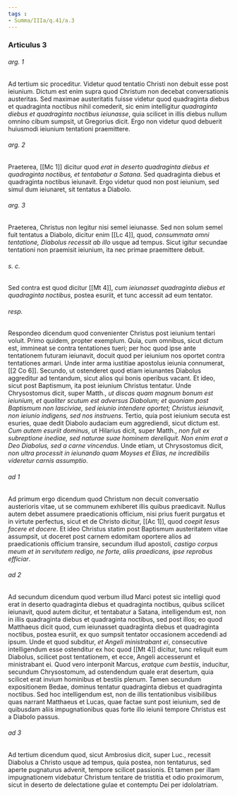 ```yaml
---
tags : 
- Summa/IIIa/q.41/a.3
---
```


### Articulus 3

###### arg. 1
Ad tertium sic proceditur. Videtur quod tentatio Christi non debuit esse post ieiunium. Dictum est enim supra quod Christum non decebat conversationis austeritas. Sed maximae austeritatis fuisse videtur quod quadraginta diebus et quadraginta noctibus nihil comederit, sic enim intelligitur *quadraginta diebus et quadraginta noctibus ieiunasse*, quia scilicet in illis diebus nullum omnino cibum sumpsit, ut Gregorius dicit. Ergo non videtur quod debuerit huiusmodi ieiunium tentationi praemittere.

###### arg. 2
Praeterea, [[Mc 1]] dicitur quod *erat in deserto quadraginta diebus et quadraginta noctibus, et tentabatur a Satana*. Sed quadraginta diebus et quadraginta noctibus ieiunavit. Ergo videtur quod non post ieiunium, sed simul dum ieiunaret, sit tentatus a Diabolo.

###### arg. 3
Praeterea, Christus non legitur nisi semel ieiunasse. Sed non solum semel fuit tentatus a Diabolo, dicitur enim [[Lc 4]], quod, *consummata omni tentatione, Diabolus recessit ab illo* usque ad tempus. Sicut igitur secundae tentationi non praemisit ieiunium, ita nec primae praemittere debuit.

###### s. c.
Sed contra est quod dicitur [[Mt 4]], *cum ieiunasset quadraginta diebus et quadraginta noctibus*, postea esuriit, et tunc accessit ad eum tentator.

###### resp.
Respondeo dicendum quod convenienter Christus post ieiunium tentari voluit. Primo quidem, propter exemplum. Quia, cum omnibus, sicut dictum est, immineat se contra tentationes tueri; per hoc quod ipse ante tentationem futuram ieiunavit, docuit quod per ieiunium nos oportet contra tentationes armari. Unde inter arma iustitiae apostolus ieiunia connumerat, [[2 Co 6]]. Secundo, ut ostenderet quod etiam ieiunantes Diabolus aggreditur ad tentandum, sicut alios qui bonis operibus vacant. Et ideo, sicut post Baptismum, ita post ieiunium Christus tentatur. Unde Chrysostomus dicit, super Matth., *ut discas quam magnum bonum est ieiunium, et qualiter scutum est adversus Diabolum; et quoniam post Baptismum non lasciviae, sed ieiunio intendere oportet; Christus ieiunavit, non ieiunio indigens, sed nos instruens*. Tertio, quia post ieiunium secuta est esuries, quae dedit Diabolo audaciam eum aggrediendi, sicut dictum est. *Cum autem esuriit dominus*, ut Hilarius dicit, super Matth., *non fuit ex subreptione inediae, sed naturae suae hominem dereliquit. Non enim erat a Deo Diabolus, sed a carne vincendus*. Unde etiam, ut Chrysostomus dicit, *non ultra processit in ieiunando quam Moyses et Elias, ne incredibilis videretur carnis assumptio*.

###### ad 1
Ad primum ergo dicendum quod Christum non decuit conversatio austerioris vitae, ut se communem exhiberet illis quibus praedicavit. Nullus autem debet assumere praedicationis officium, nisi prius fuerit purgatus et in virtute perfectus, sicut et de Christo dicitur, [[Ac 1]], quod *coepit Iesus facere et docere*. Et ideo Christus statim post Baptismum austeritatem vitae assumpsit, ut doceret post carnem edomitam oportere alios ad praedicationis officium transire, secundum illud apostoli, *castigo corpus meum et in servitutem redigo, ne forte, aliis praedicans, ipse reprobus efficiar*.

###### ad 2
Ad secundum dicendum quod verbum illud Marci potest sic intelligi quod erat in deserto quadraginta diebus et quadraginta noctibus, quibus scilicet ieiunavit, quod autem dicitur, et tentabatur a Satana, intelligendum est, non in illis quadraginta diebus et quadraginta noctibus, sed post illos; eo quod Matthaeus dicit quod, cum ieiunasset quadraginta diebus et quadraginta noctibus, postea esuriit, ex quo sumpsit tentator occasionem accedendi ad ipsum. Unde et quod subditur, *et Angeli ministrabant ei*, consecutive intelligendum esse ostenditur ex hoc quod [[Mt 4]] dicitur, tunc reliquit eum Diabolus, scilicet post tentationem, et ecce, Angeli accesserunt et ministrabant ei. Quod vero interponit Marcus, *eratque cum bestiis*, inducitur, secundum Chrysostomum, ad ostendendum quale erat desertum, quia scilicet erat invium hominibus et bestiis plenum. Tamen secundum expositionem Bedae, dominus tentatur quadraginta diebus et quadraginta noctibus. Sed hoc intelligendum est, non de illis tentationibus visibilibus quas narrant Matthaeus et Lucas, quae factae sunt post ieiunium, sed de quibusdam aliis impugnationibus quas forte illo ieiunii tempore Christus est a Diabolo passus.

###### ad 3
Ad tertium dicendum quod, sicut Ambrosius dicit, super Luc., recessit Diabolus a Christo usque ad tempus, quia postea, non tentaturus, sed aperte pugnaturus advenit, tempore scilicet passionis. Et tamen per illam impugnationem videbatur Christum tentare de tristitia et odio proximorum, sicut in deserto de delectatione gulae et contemptu Dei per idololatriam.

